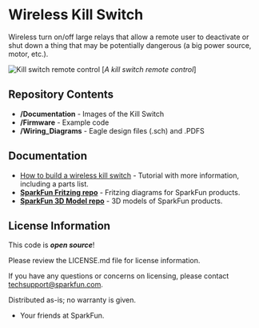 Wireless Kill Switch
======================

Wireless turn on/off large relays that allow a remote user to deactivate or shut down a thing that may be potentially dangerous (a big power source, motor, etc.).

![Kill switch remote control](https://raw.githubusercontent.com/sparkfun/Wireless_Kill_Switch/master/Kill%20Switch%20Images-01.jpg)
[*A kill switch remote control*]

Repository Contents
-------------------
* **/Documentation** - Images of the Kill Switch
* **/Firmware** - Example code 
* **/Wiring_Diagrams** - Eagle design files (.sch) and .PDFS

Documentation
-------------
* [How to build a wireless kill switch](https://learn.sparkfun.com/tutorials/how-to-build-a-remote-kill-switch) - Tutorial with more information, including a parts list. 
* **[SparkFun Fritzing repo](https://github.com/sparkfun/Fritzing_Parts)** - Fritzing diagrams for SparkFun products.
* **[SparkFun 3D Model repo](https://github.com/sparkfun/3D_Models)** - 3D models of SparkFun products. 

License Information
-------------------

This code is _**open source**_! 

Please review the LICENSE.md file for license information. 

If you have any questions or concerns on licensing, please contact techsupport@sparkfun.com.

Distributed as-is; no warranty is given.

- Your friends at SparkFun.
